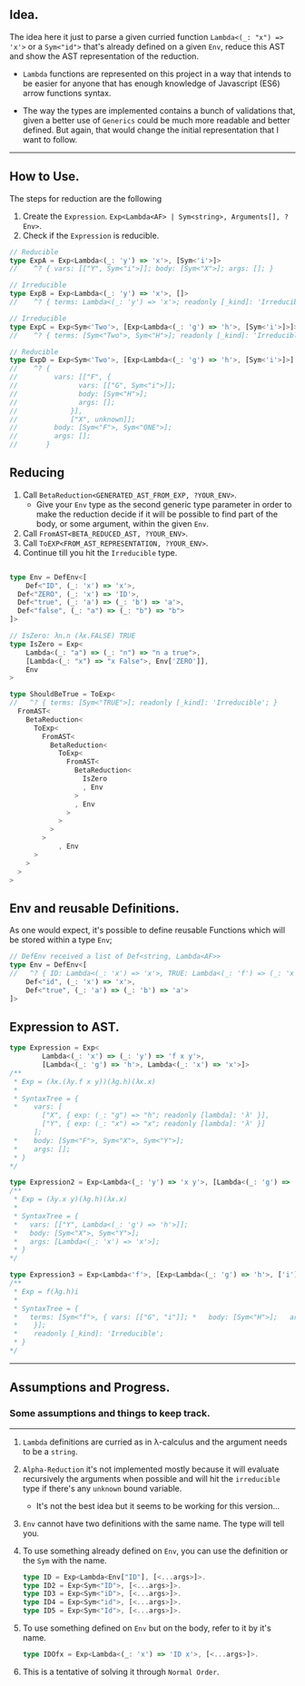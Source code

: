## Idea.

The idea here it just to parse a given curried function `Lambda<(_: "x") => 'x'>` or a `Sym<"id">` that's already defined on a given `Env`, reduce this AST and show the AST representation of the reduction.

- `Lambda` functions are represented on this project in a way that intends to be easier for anyone that has enough knowledge of Javascript (ES6) arrow functions syntax.

- The way the types are implemented contains a bunch of validations that, given a better use of `Generics` could be much more readable and better defined. But again, that would change the initial representation that I want to follow.
---

## How to Use.

The steps for reduction are the following

1. Create the `Expression`. `Exp<Lambda<AF> | Sym<string>, Arguments[], ?Env>`.
2. Check if the `Expression` is reducible.

```Typescript
// Reducible
type ExpA = Exp<Lambda<(_: 'y') => 'x'>, [Sym<'i'>]>
//    ^? { vars: [["Y", Sym<"i">]]; body: [Sym<"X">]; args: []; }

// Irreducible
type ExpB = Exp<Lambda<(_: 'y') => 'x'>, []>
//    ^? { terms: Lambda<(_: 'y') => 'x'>; readonly [_kind]: 'Irreducible'; }

// Irreducible
type ExpC = Exp<Sym<'Two'>, [Exp<Lambda<(_: 'g') => 'h'>, [Sym<'i'>]>]>
//    ^? { terms: [Sym<"Two">, Sym<"H">]; readonly [_kind]: 'Irreducible'; }

// Reducible
type ExpD = Exp<Sym<'Two'>, [Exp<Lambda<(_: 'g') => 'h'>, [Sym<'i'>]>], Env>
//    ^? {
//     	   vars: [["F", {
//     	         vars: [["G", Sym<"i">]];
//     	         body: [Sym<"H">];
//     	         args: [];
//     	       }],
//     	       ["X", unknown]];
//     	   body: [Sym<"F">, Sym<"ONE">];
//     	   args: [];
// 		 }
```

## **Reducing**

1. Call `BetaReduction<GENERATED_AST_FROM_EXP, ?YOUR_ENV>`.
	- Give your `Env` type as the second generic type parameter in order to make the reduction decide if it will be possible to find part of the body, or some argument, within the given `Env`.
2. Call `FromAST<BETA_REDUCED_AST, ?YOUR_ENV>`.
3. Call `ToEXP<FROM_AST_REPRESENTATION, ?YOUR_ENV>`.
4. Continue till you hit the `Irreducible` type.
```Typescript

type Env = DefEnv<[
	Def<"ID", (_: 'x') => 'x'>,
  Def<"ZERO", (_: 'x') => 'ID'>,
  Def<"true", (_: 'a') => (_: 'b') => 'a'>,
  Def<"false", (_: "a") => (_: "b") => "b">
]>

// IsZero: λn.n (λx.FALSE) TRUE
type IsZero = Exp<
	Lambda<(_: "a") => (_: "n") => "n a true">,
	[Lambda<(_: "x") => "x False">, Env['ZERO']],
	Env
>

type ShouldBeTrue = ToExp<
//   ^? { terms: [Sym<"TRUE">]; readonly [_kind]: 'Irreducible'; }
  FromAST<
    BetaReduction<
      ToExp<
        FromAST<
          BetaReduction<
            ToExp<
              FromAST<
                BetaReduction<
                  IsZero
                  , Env
                >
                , Env
              >
            >
          >
        >
			, Env
      >
    >
  >
>

```

## Env and reusable Definitions.

As one would expect, it's possible to define reusable Functions which will be stored within a type `Env`;

```Typescript
// DefEnv received a list of Def<string, Lambda<AF>>
type Env = DefEnv<[
//   ^? { ID: Lambda<(_: 'x') => 'x'>, TRUE: Lambda<(_: 'f') => (_: 'x') => 'f x'> }
    Def<"id", (_: 'x') => 'x'>,
    Def<"true", (_: 'a') => (_: 'b') => 'a'>
]>
```

## Expression to AST.

```TypeScript
type Expression = Exp<
        Lambda<(_: 'x') => (_: 'y') => 'f x y'>,
        [Lambda<(_: 'g') => 'h'>, Lambda<(_: 'x') => 'x'>]>
/**
 * Exp = (λx.(λy.f x y))(λg.h)(λx.x)
 *
 * SyntaxTree = {
 *    vars: [
        ["X", { exp: (_: "g") => "h"; readonly [lambda]: 'λ' }],
        ["Y", { exp: (_: "x") => "x"; readonly [lambda]: 'λ' }]
      ];
 *    body: [Sym<"F">, Sym<"X">, Sym<"Y">];
 *    args: [];
 * }
*/

type Expression2 = Exp<Lambda<(_: 'y') => 'x y'>, [Lambda<(_: 'g') => 'h'>, Lambda<(_: 'x') => 'x'>]>
/**
 * Exp = (λy.x y)(λg.h)(λx.x)
 *
 * SyntaxTree = {
 *   vars: [["Y", Lambda<(_: 'g') => 'h'>]];
 *   body: [Sym<"X">, Sym<"Y">];
 *   args: [Lambda<(_: 'x') => 'x'>];
 * }
*/

type Expression3 = Exp<Lambda<'f'>, [Exp<Lambda<(_: 'g') => 'h'>, ['i']>]>
/**
 * Exp = f(λg.h)i
 *
 * SyntaxTree = {
 *   terms: [Sym<"f">, { vars: [["G", "i"]]; *   body: [Sym<"H">];   args: [];
 *    }];
 *    readonly [_kind]: 'Irreducible';
 * }
*/

```

---

## Assumptions and Progress.

### Some assumptions and things to keep track.

---

1. `Lambda` definitions are curried as in λ-calculus and the argument needs to be a `string`.

2. `Alpha-Reduction` it's not implemented mostly because it will evaluate recursively the arguments when possible and will hit the `irreducible` type if there's any `unknown` bound variable.

   - It's not the best idea but it seems to be working for this version...

3. `Env` cannot have two definitions with the same name. The type will tell you.

4. To use something already defined on `Env`, you can use the definition or the `Sym` with the name.
   ```Typescript
   type ID = Exp<Lambda<Env["ID"], [<...args>]>.
   type ID2 = Exp<Sym<"ID">, [<...args>]>.
   type ID3 = Exp<Sym<"iD">, [<...args>]>.
   type ID4 = Exp<Sym<"id">, [<...args>]>.
   type ID5 = Exp<Sym<"Id">, [<...args>]>.
   ```
5. To use something defined on `Env` but on the body, refer to it by it's name.

   ```typescript
   type IDOfx = Exp<Lambda<(_: 'x') => 'ID x'>, [<...args>]>.
   ```

6. This is a tentative of solving it through `Normal Order`.
